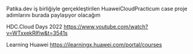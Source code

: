 
Patika.dev iş birliğiyle gerçekleştirilen HuaweiCloudPracticum case proje adımlarını burada paylaşıyor olacağım

HDC.Cloud Days 2022
https://www.youtube.com/watch?v=WTxxekRIfiw&t=3541s

Learning Huawei
https://ilearningx.huawei.com/portal/courses
